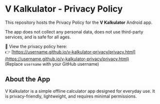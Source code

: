# V Kalkulator - Privacy Policy

This repository hosts the Privacy Policy for the **V Kalkulator** Android app.

The app does not collect any personal data, does not use third-party services, and is safe for all ages.

📄 View the privacy policy here:  
👉 [https://username.github.io/v-kalkulator-privacy/privacy.html](https://username.github.io/v-kalkulator-privacy/privacy.html)  
(Replace `username` with your GitHub username)

## About the App

V Kalkulator is a simple offline calculator app designed for everyday use. It is privacy-friendly, lightweight, and requires minimal permissions.
